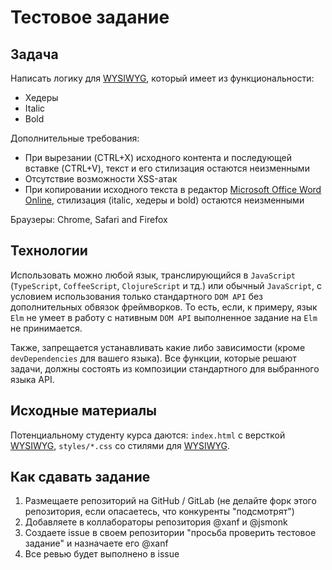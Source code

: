 # Тестовое задание

## Задача

Написать логику для [WYSIWYG](https://ru.wikipedia.org/wiki/WYSIWYG), который имеет из функциональности:

- Хедеры
- Italic
- Bold

Дополнительные требования:

- При вырезании (CTRL+X) исходного контента и последующей вставке (CTRL+V), текст и его стилизация остаются неизменными
- Отсутствие возможности XSS-атак
- При копировании исходного текста в редактор [Microsoft Office Word Online](https://office.live.com/), стилизация (italic, хедеры и bold) остаются неизменными

Браузеры: Chrome, Safari and Firefox

## Технологии

Использовать можно любой язык, транслирующийся в `JavaScript` (`TypeScript`, `CoffeeScript`, `ClojureScript` и тд.) или обычный `JavaScript`, с условием использования только стандартного `DOM API` без дополнительных обвязок фреймворков. То есть,  если, к примеру, язык `Elm` не умеет в работу с нативным `DOM API`  выполненное задание на `Elm` не принимается. 

Также, запрещается устанавливать какие либо зависимости (кроме `devDependencies` для вашего языка). Все функции, которые решают задачи, должны состоять из композиции стандартного для выбранного языка API.

## Исходные материалы

Потенциальному студенту курса даются: `index.html` с версткой [WYSIWYG](https://ru.wikipedia.org/wiki/WYSIWYG), `styles/*.css` со стилями для [WYSIWYG](https://ru.wikipedia.org/wiki/WYSIWYG).

## Как сдавать задание

1. Размещаете репозиторий на GitHub / GitLab (не делайте форк этого репозитория, если опасаетесь, что конкуренты "подсмотрят")
2. Добавляете в коллабораторы репозитория @xanf и @jsmonk
3. Создаете issue в своем репозитории "просьба проверить тестовое задание" и назначаете его @xanf
4. Все ревью будет выполнено в issue
